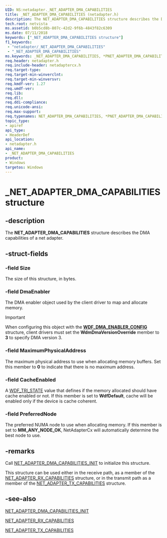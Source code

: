 ```yaml
---
UID: NS:netadapter._NET_ADAPTER_DMA_CAPABILITIES
title: _NET_ADAPTER_DMA_CAPABILITIES (netadapter.h)
description: The NET_ADAPTER_DMA_CAPABILITIES structure describes the DMA capabilities of an adapter.
tech.root: netvista
ms.assetid: b0b5cd8b-807c-42d2-9f6b-4843f82c6309
ms.date: 07/11/2018
keywords: ["_NET_ADAPTER_DMA_CAPABILITIES structure"]
f1_keywords:
 - "netadapter/_NET_ADAPTER_DMA_CAPABILITIES"
 - "_NET_ADAPTER_DMA_CAPABILITIES"
ms.keywords: _NET_ADAPTER_DMA_CAPABILITIES, *PNET_ADAPTER_DMA_CAPABILITIES, NET_ADAPTER_DMA_CAPABILITIES, 
req.header: netadapter.h
req.include-header: netadaptercx.h
req.target-type:
req.target-min-winverclnt:
req.target-min-winversvr:
req.kmdf-ver: 1.27
req.umdf-ver:
req.lib:
req.dll:
req.ddi-compliance:
req.unicode-ansi:
req.max-support:
req.typenames: NET_ADAPTER_DMA_CAPABILITIES, *PNET_ADAPTER_DMA_CAPABILITIES
topic_type: 
- apiref
api_type: 
- HeaderDef
api_location:
- netadapter.h
api_name: 
- _NET_ADAPTER_DMA_CAPABILITIES
product:
- Windows
targetos: Windows
---
```


# _NET_ADAPTER_DMA_CAPABILITIES structure

## -description



The **NET_ADAPTER_DMA_CAPABILITIES** structure describes the DMA capabilities of a net adapter.

## -struct-fields

### -field Size
The size of this structure, in bytes.
 
### -field DmaEnabler
The DMA enabler object used by the client driver to map and allocate memory. 

> [!IMPORTANT]
> When configuring this object with the [**WDF_DMA_ENABLER_CONFIG**](../wdfdmaenabler/ns-wdfdmaenabler-_wdf_dma_enabler_config.md) structure, client drivers must set the **WdmDmaVersionOverride** member to **3** to specify DMA version 3.
 
### -field MaximumPhysicalAddress
The maximum physical address to use when allocating memory buffers. Set this member to **0** to indicate that there is no maximum address.

### -field CacheEnabled
A [WDF_TRI_STATE](../wdftypes/ne-wdftypes-_wdf_tri_state.md) value that defines if the memory allocated should have cache enabled or not. If this member is set to **WdfDefault**, cache will be enabled only if the device is cache coherent.
 
### -field PreferredNode
The preferred NUMA node to use when allocating memory. If this member is set to **MM_ANY_NODE_OK**, NetAdapterCx will automatically determine the best node to use.

## -remarks
Call [NET_ADAPTER_DMA_CAPABILITIES_INIT](nf-netadapter-net_adapter_dma_capabilities_init.md) to initialize this structure.

This structure can be used either in the receive path, as a member of the [NET_ADAPTER_RX_CAPABILITIES](ns-netadapter-_net_adapter_rx_capabilities.md) structure, or in the transmit path as a member of the [NET_ADAPTER_TX_CAPABILITIES](nf-netadapter-net_adapter_tx_capabilities_init_for_dma.md) structure.

## -see-also

[NET_ADAPTER_DMA_CAPABILITIES_INIT](nf-netadapter-net_adapter_dma_capabilities_init.md)

[NET_ADAPTER_RX_CAPABILITIES](ns-netadapter-_net_adapter_rx_capabilities.md)

[NET_ADAPTER_TX_CAPABILITIES](nf-netadapter-net_adapter_tx_capabilities_init_for_dma.md)
